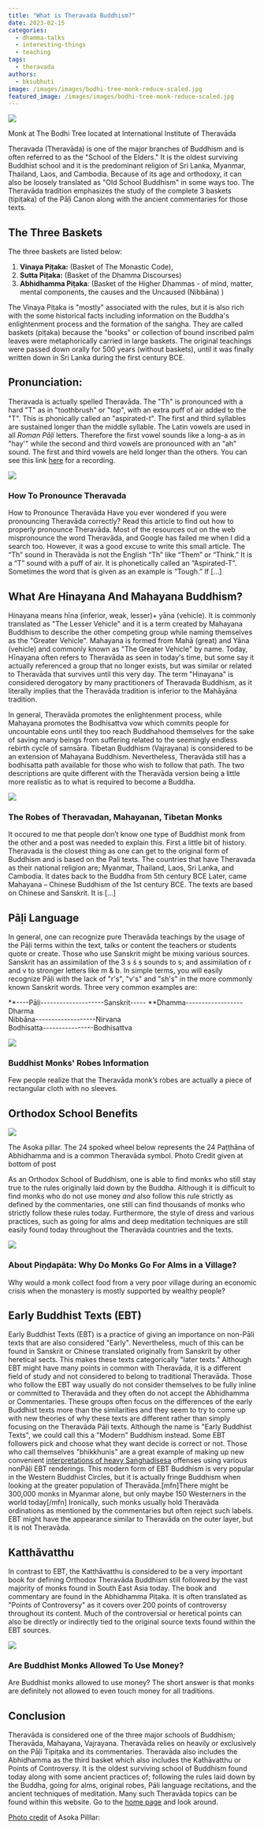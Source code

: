 ```yaml
---
title: "What is Theravada Buddhism?"
date: 2023-02-15
categories: 
  - dhamma-talks
  - interesting-things
  - teaching
tags: 
  - theravada
authors: 
  - bksubhuti
image: /images/images/bodhi-tree-monk-reduce-scaled.jpg
featured_image: /images/images/bodhi-tree-monk-reduce-scaled.jpg
---
```


![](/images/bodhi-tree-monk-reduce-1024x576.jpg)

Monk at The Bodhi Tree located at International Institute of Theravāda

Theravada (Theravāda) is one of the major branches of Buddhism and is often referred to as the "School of the Elders." It is the oldest surviving Buddhist school and it is the predominant religion of Sri Lanka, Myanmar, Thailand, Laos, and Cambodia. Because of its age and orthodoxy, it can also be loosely translated as "Old School Buddhism" in some ways too. The Theravāda tradition emphasizes the study of the complete 3 baskets (tipiṭaka) of the Pāḷi Canon along with the ancient commentaries for those texts.

## The Three Baskets

The three baskets are listed below:

1) **Vinaya Piṭaka:** (Basket of The Monastic Code),  
2) **Sutta Piṭaka:** (Basket of the Dhamma Discourses)  
3) **Abhidhamma Piṭaka**: (Basket of the Higher Dhammas - of mind, matter, mental components, the causes and the Uncaused (Nibbāna) )

The Vinaya Piṭaka is "mostly" associated with the rules, but it is also rich with the some historical facts including information on the Buddha's enlightenment process and the formation of the saṅgha. They are called baskets (piṭaka) because the "books" or collection of bound inscribed palm leaves were metaphorically carried in large baskets. The original teachings were passed down orally for 500 years (without baskets), until it was finally written down in Sri Lanka during the first century BCE.

## Pronunciation:

Theravada is actually spelled Theravāda. The "Th" is pronounced with a hard "T" as in "toothbrush" or "top", with an extra puff of air added to the "T". This is phonically called an "aspirated-t". The first and third syllables are sustained longer than the middle syllable. The Latin vowels are used in all _Roman Pāḷi_ letters. Therefore the first vowel sounds like a long-a as in "hay'" while the second and third vowels are pronounced with an "ah" sound. The first and third vowels are held longer than the others. You can see this link [here](https://americanmonk.org/how-to-pronounce-theravada/) for a recording.

![](/images/theravada-330x195.png)

### How To Pronounce Theravada

How to Pronounce Theravāda Have you ever wondered if you were pronouncing Theravāda correctly? Read this article to find out how to properly pronounce Theravāda. Most of the resources out on the web mispronounce the word Theravāda, and Google has failed me when I did a search too. However, it was a good excuse to write this small article. The “Th” sound in Theravāda is not the English “Th” like “Them” or “Think.” It is a “T” sound with a puff of air. It is phonetically called an “Aspirated-T”. Sometimes the word that is given as an example is “Tough.” If \[…\]

## What Are Hinayana And Mahayana Buddhism?

Hinayana means hīna (inferior, weak, lesser)+ yāna (vehicle). It is commonly translated as "The Lesser Vehicle" and it is a term created by Mahayana Buddhism to describe the other competing group while naming themselves as the "Greater Vehicle". Mahayana is formed from Mahā (great) and Yāna (vehicle) and commonly known as "The Greater Vehicle" by name. Today, Hīnayana often refers to Theravāda as seen in today's time, but some say it actually referenced a group that no longer exists, but was similar or related to Theravāda that survives until this very day. The term "Hinayana" is considered derogatory by many practitioners of Theravada Buddhism, as it literally implies that the Theravāda tradition is inferior to the Mahāyāna tradition.

In general, Theravāda promotes the enlightenment process, while Mahayana promotes the Bodhisattva vow which commits people for uncountable eons until they too reach Buddhahood themselves for the sake of saving many beings from suffering related to the seemingly endless rebirth cycle of saṃsāra. Tibetan Buddhism (Vajrayana) is considered to be an extension of Mahayana Buddhism. Nevertheless, Theravāda still has a bodhisatta path available for those who wish to follow that path. The two descriptions are quite different with the Theravāda version being a little more realistic as to what is required to become a Buddha.

![](/images/784056331667827.jpg)

### The Robes of Theravadan, Mahayanan, Tibetan Monks

It occured to me that people don’t know one type of Buddhist monk from the other and a post was needed to explain this. First a little bit of history. Theravada is the closest thing as one can get to the original form of Buddhism and is based on the Pali texts. The countries that have Theravada as their national religion are; Myanmar, Thailand, Laos, Sri Lanka, and Cambodia. It dates back to the Buddha from 5th century BCE Later, came Mahayana – Chinese Buddhism of the 1st century BCE. The texts are based on Chinese and Sanskrit. It is \[…\]

## Pāḷi Language

In general, one can recognize pure Theravāda teachings by the usage of the Pāḷi terms within the text, talks or content the teachers or students quote or create. Those who use Sanskrit might be mixing various sources. Sanskrit has an assimilation of the 3 s ś ṣ sounds to s; and assimilation of r and v to stronger letters like m & b. In simple terms, you will easily recognize Pāḷi with the lack of "r's", "v's" and "sh's" in the more commonly known Sanskrit words. Three very common examples are:  

**\----Pāḷi--------------------Sanskrit----- 
**Dhamma------------------Dharma  
Nibbāna-------------------Nirvana  
Bodhisatta----------------Bodhisattva

  

![](/images/robepattern-330x195.png)

### Buddhist Monks' Robes Information

Few people realize that the Theravāda monk’s robes are actually a piece of rectangular cloth with no sleeves.

## Orthodox School Benefits

![](/images/asoka-carve.jpg)

The Asoka pillar. The 24 spoked wheel below represents the 24 Paṭṭhāna of Abhidhamma and is a common Theravāda symbol. Photo Credit given at bottom of post

As an Orthodox School of Buddhism, one is able to find monks who still stay true to the rules originally laid down by the Buddha. Although it is difficult to find monks who do not use money _and_ also follow this rule strictly as defined by the commentaries, one still can find thousands of monks who strictly follow these rules today. Furthermore, the style of dress and various practices, such as going for alms and deep meditation techniques are still easily found today throughout the Theravāda countries and the texts.

![](/images/extra-before-meal1.jpg)

### About Piṇḍapāta: Why Do Monks Go For Alms in a Village?

Why would a monk collect food from a very poor village during an economic crisis when the monastery is mostly supported by wealthy people?

## Early Buddhist Texts (EBT)

Early Buddhist Texts (EBT) is a practice of giving an importance on non-Pāli texts that are also considered "Early". Nevertheless, much of this can be found in Sanskrit or Chinese translated originally from Sanskrit by other heretical sects. This makes these texts categorically "later texts." Although EBT might have many points in common with Theravāda, it is a different field of study and not considered to belong to traditional Theravāda. Those who follow the EBT way usually do not consider themselves to be fully inline or committed to Theravāda and they often do not accept the Abhidhamma or Commentaries. These groups often focus on the differences of the early Buddhist texts more than the similarities and they seem to try to come up with new theories of why these texts are different rather than simply focusing on the Theravāda Pāḷi texts. Although the name is "Early Buddhist Texts", we could call this a "Modern" Buddhism instead. Some EBT followers pick and choose what they want decide is correct or not. Those who call themselves "bhikkhunis" are a great example of making up new convenient [interpretations of heavy Saṅghadisesa](https://americanmonk.org/should-bhikkhunis-be-sent-to-probation-monasteries/) offenses using various nonPāḷi EBT renderings. This modern form of EBT Buddhism is very popular in the Western Buddhist Circles, but it is actually fringe Buddhism when looking at the greater population of Theravāda.\[mfn\]There might be 300,000 monks in Myanmar alone, but only maybe 150 Westerners in the world today\[/mfn\] Ironically, such monks usually hold Theravāda ordinations as mentioned by the commentaries but often reject such labels. EBT might have the appearance similar to Theravāda on the outer layer, but it is not Theravāda.

## Katthāvatthu

In contrast to EBT, the Katthāvatthu is considered to be a very important book for defining Orthodox Theravāda Buddhism still followed by the vast majority of monks found in South East Asia today. The book and commentary are found in the Abhidhamma Piṭaka. It is often translated as "Points of Controversy" as it covers over 200 points of controversy throughout its content. Much of the controversial or heretical points can also be directly or indirectly tied to the original source texts found within the EBT sources.

![](/images/1024px-Buddhist_money_tree_with_toilet_paper.jpg)

### Are Buddhist Monks Allowed To Use Money?

Are Buddhist monks allowed to use money? The short answer is that monks are definitely not allowed to even touch money for all traditions.

## Conclusion

Theravāda is considered one of the three major schools of Buddhism; Theravāda, Mahayana, Vajrayana. Theravāda relies on heavily or exclusively on the Pāḷi Tipiṭaka and its commentaries. Theravāda also includes the Abhidhamma as the third basket which also includes the Kathāvatthu or Points of Controversy. It is the oldest surviving school of Buddhism found today along with some ancient practices of; following the rules laid down by the Buddha, going for alms, original robes, Pāli language recitations, and the ancient techniques of meditation. Many such Theravāda topics can be found within this website. Go to the [home page](http://americanmonk.org) and look around.

[Photo credit](https://www.pinterest.com/pin/417568196713050404/?utm_campaign=homefeednewpins&e_t=d03abf400a4840e5892987b75c8b519e&utm_source=31&utm_medium=2025&utm_content=417568196713050404&utm_term=7&news_hub_id=5281751847476979297) of Asoka Pilllar: